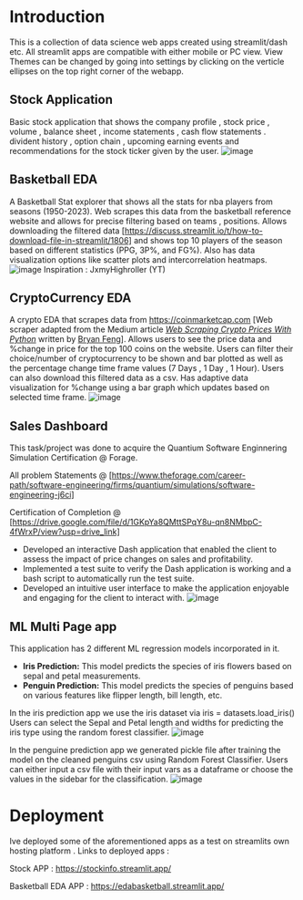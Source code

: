 # Introduction

This is a collection of data science web apps created using streamlit/dash etc.
All streamlit apps are compatible with either mobile or PC view.
View Themes can be changed by going into settings by clicking on the verticle ellipses on the top right corner of the webapp.

## Stock Application
Basic stock application that shows the company profile , stock price , volume , balance sheet , income statements , cash flow statements . divident history , option chain , upcoming earning events and recommendations for the stock ticker given by the user.
![image](https://github.com/Yash-29-10-2003/streamlit-apps/assets/89728102/4a86b314-0918-4b4a-98ed-135acfaf10ce)


## Basketball EDA
A Basketball Stat explorer that shows all the stats for nba players from seasons (1950-2023). Web scrapes this data from the basketball reference website and allows for precise filtering based on teams , positions. Allows downloading the filtered data [https://discuss.streamlit.io/t/how-to-download-file-in-streamlit/1806] and shows top 10 players of the season based on different statistics (PPG, 3P%, and FG%). Also has data visualization options like scatter plots and intercorrelation heatmaps. 
![image](https://github.com/Yash-29-10-2003/streamlit-apps/assets/89728102/07b7aa27-b1f9-4de8-bc56-f97ed13a1f5e)
Inspiration : JxmyHighroller (YT)

## CryptoCurrency EDA
A crypto EDA that scrapes data from https://coinmarketcap.com [Web scraper adapted from the Medium article *[Web Scraping Crypto Prices With Python](https://towardsdatascience.com/web-scraping-crypto-prices-with-python-41072ea5b5bf)* written by [Bryan Feng](https://medium.com/@bryanf)]. Allows users to see the price data and %change in price for the top 100 coins on the website. Users can filter their choice/number of cryptocurrency to be shown and bar plotted as well as the percentage change time frame values (7 Days , 1 Day , 1 Hour). Users can also download this filtered data as a csv. Has adaptive data visualization for %change using a bar graph which updates based on selected time frame.
![image](https://github.com/Yash-29-10-2003/streamlit-apps/assets/89728102/fae387bc-7d83-4b4e-8c3c-8b2836e067e8)

## Sales Dashboard
This task/project was done to acquire the Quantium Software Enginnering Simulation Certification @ Forage. 

All problem Statements @ [https://www.theforage.com/career-path/software-engineering/firms/quantium/simulations/software-engineering-j6ci]

Certification of Completion @ [https://drive.google.com/file/d/1GKpYa8QMttSPqY8u-qn8NMbpC-4fWrxP/view?usp=drive_link]
- Developed an interactive Dash application that enabled the client to assess the impact of price changes on sales and profitability.
- Implemented a test suite to verify the Dash application is working and a bash script to automatically run the test suite.
- Developed an intuitive user interface to make the application enjoyable and engaging for the client to interact with.
![image](https://github.com/Yash-29-10-2003/datascience-apps/assets/89728102/f03c40a6-e71f-4bbd-b630-8ce5dddb4dc1)

## ML Multi Page app
This application has 2 different ML regression models incorporated in it.
- **Iris Prediction:** This model predicts the species of iris flowers based on sepal and petal measurements.
- **Penguin Prediction:** This model predicts the species of penguins based on various features like flipper length, bill length, etc.

In the iris prediction app we use the iris dataset via iris = datasets.load_iris()
Users can select the Sepal and Petal length and widths for predicting the iris type using the random forest classifier.
![image](https://github.com/Yash-29-10-2003/datascience-apps/assets/89728102/e7bec73b-e471-4a9f-b4e1-13cfdc6d9de4)

In the penguine prediction app we generated pickle file after training the model on the cleaned penguins csv using Random Forest Classifier. Users can either input a csv file with their input vars as a dataframe or choose the values in the sidebar for the classification.
![image](https://github.com/Yash-29-10-2003/datascience-apps/assets/89728102/716cfdb8-b84d-4ac8-9742-cfa823210649)

# Deployment
Ive deployed some of the aforementioned apps as a test on streamlits own hosting platform . Links to deployed apps :

Stock APP : https://stockinfo.streamlit.app/

Basketball EDA APP : https://edabasketball.streamlit.app/
